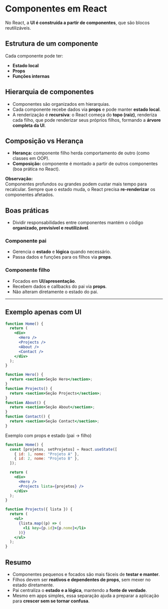 # Componentes em React

No React, a **UI é construída a partir de componentes**, que são blocos reutilizáveis.

## Estrutura de um componente

Cada componente pode ter:

- **Estado local**
- **Props**
- **Funções internas**

## Hierarquia de componentes

- Componentes são organizados em hierarquias.
- Cada componente recebe dados via **props** e pode manter **estado local**.
- A renderização é **recursiva**: o React começa do **topo (raiz)**, renderiza cada filho, que pode renderizar seus próprios filhos, formando a **árvore completa da UI**.

## Composição vs Herança

- **Herança:** componente filho herda comportamento de outro (como classes em OOP).
- **Composição:** componente é montado a partir de outros componentes (boa prática no React).

**Observação:**  
Componentes profundos ou grandes podem custar mais tempo para recalcular. Sempre que o estado muda, o React precisa **re-renderizar** os componentes afetados.

## Boas práticas

- Dividir responsabilidades entre componentes mantém o código **organizado, previsível e reutilizável**.

### Componente pai

- Gerencia o **estado** e **lógica** quando necessário.
- Passa dados e funções para os filhos via **props**.

### Componente filho

- Focados em **UI/apresentação**.
- Recebem dados e callbacks do pai via **props**.
- Não alteram diretamente o estado do pai.

---

## Exemplo apenas com UI

```jsx
function Home() {
  return (
    <div>
      <Hero />
      <Projects />
      <About />
      <Contact />
    </div>
  );
}

function Hero() {
  return <section>Seção Hero</section>;
}
function Projects() {
  return <section>Seção Projects</section>;
}
function About() {
  return <section>Seção About</section>;
}
function Contact() {
  return <section>Seção Contact</section>;
}
```

Exemplo com props e estado (pai -> filho)

```jsx
function Home() {
  const [projetos, setProjetos] = React.useState([
    { id: 1, nome: "Projeto A" },
    { id: 2, nome: "Projeto B" },
  ]);

  return (
    <div>
      <Hero />
      <Projects lista={projetos} />
    </div>
  );
}

function Projects({ lista }) {
  return (
    <ul>
      {lista.map((p) => (
        <li key={p.id}>{p.nome}</li>
      ))}
    </ul>
  );
}
```

## Resumo

- Componentes pequenos e focados são mais fáceis de **testar e manter**.
- Filhos devem ser **reativos e dependentes de props**, sem mexer no estado diretamente.
- Pai centraliza o **estado e a lógica**, mantendo a **fonte de verdade**.
- Mesmo em apps simples, essa separação ajuda a preparar a aplicação para **crescer sem se tornar confusa**.
